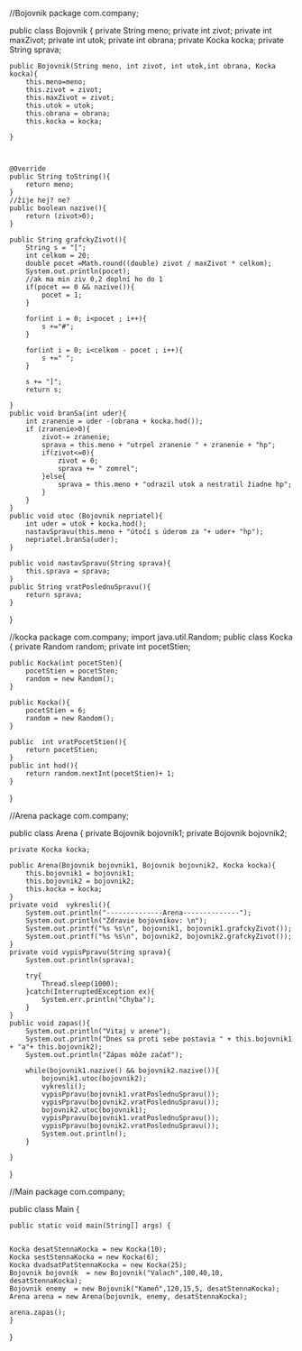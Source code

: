 //Bojovnik
package com.company;


public class Bojovnik {
    private String meno;
    private int zivot;
    private int maxZivot;
    private int utok;
    private int obrana;
    private Kocka kocka;
    private String sprava;

    public Bojovnik(String meno, int zivot, int utok,int obrana, Kocka kocka){
        this.meno=meno;
        this.zivot = zivot;
        this.maxZivot = zivot;
        this.utok = utok;
        this.obrana = obrana;
        this.kocka = kocka;

    }



    @Override
    public String toString(){
        return meno;
    }
    //žije hej? ne?
    public boolean nazive(){
        return (zivot>0);
    }

    public String grafckyZivot(){
        String s = "[";
        int celkom = 20;
        double pocet =Math.round((double) zivot / maxZivot * celkom);
        System.out.println(pocet);
        //ak ma min ziv 0,2 doplní ho do 1
        if(pocet == 0 && nazive()){
            pocet = 1;
        }

        for(int i = 0; i<pocet ; i++){
            s +="#";
        }

        for(int i = 0; i<celkom - pocet ; i++){
            s +=" ";
        }

        s += "]";
        return s;

    }
    public void branSa(int uder){
        int zranenie = uder -(obrana + kocka.hod());
        if (zranenie>0){
            zivot-= zranenie;
            sprava = this.meno + "utrpel zranenie " + zranenie + "hp";
            if(zivot<=0){
                zivot = 0;
                sprava += " zomrel";
            }else{
                sprava = this.meno + "odrazil utok a nestratil žiadne hp";
            }
        }
    }
    public void utoc (Bojovnik nepriatel){
        int uder = utok + kocka.hod();
        nastavSpravu(this.meno + "útočí s úderom za "+ uder+ "hp");
        nepriatel.branSa(uder);
    }

    public void nastavSpravu(String sprava){
        this.sprava = sprava;
    }
    public String vratPoslednuSpravu(){
        return sprava;
    }
}

//kocka
package com.company;
import  java.util.Random;
public class Kocka {
    private Random random;
    private int pocetStien;

    public Kocka(int pocetSten){
        pocetStien = pocetSten;
        random = new Random();
    }

    public Kocka(){
        pocetStien = 6;
        random = new Random();
    }

    public  int vratPocetStien(){
        return pocetStien;
    }
    public int hod(){
        return random.nextInt(pocetStien)+ 1;
    }

}


//Arena
package com.company;

public class Arena {
    private Bojovnik bojovnik1;
    private Bojovnik bojovnik2;

    private Kocka kocka;

    public Arena(Bojovnik bojovnik1, Bojovnik bojovnik2, Kocka kocka){
        this.bojovnik1 = bojovnik1;
        this.bojovnik2 = bojovnik2;
        this.kocka = kocka;
    }
    private void  vykresli(){
        System.out.println("--------------Arena--------------");
        System.out.println("Zdravie bojovníkov: \n");
        System.out.printf("%s %s\n", bojovnik1, bojovnik1.grafckyZivot());
        System.out.printf("%s %s\n", bojovnik2, bojovnik2.grafckyZivot());
    }
    private void vypisPpravu(String sprava){
        System.out.println(sprava);

        try{
            Thread.sleep(1000);
        }catch(InterruptedException ex){
            System.err.println("Chyba");
        }
    }
    public void zapas(){
        System.out.println("Vitaj v arene");
        System.out.println("Dnes sa proti sebe postavia " + this.bojovnik1 + "a"+ this.bojovnik2);
        System.out.println("Zápas môže začať");

        while(bojovnik1.nazive() && bojovnik2.nazive()){
            bojovnik1.utoc(bojovnik2);
            vykresli();
            vypisPpravu(bojovnik1.vratPoslednuSpravu());
            vypisPpravu(bojovnik2.vratPoslednuSpravu());
            bojovnik2.utoc(bojovnik1);
            vypisPpravu(bojovnik1.vratPoslednuSpravu());
            vypisPpravu(bojovnik2.vratPoslednuSpravu());
            System.out.println();
        }

    }



}




//Main
package com.company;

public class Main {

    public static void main(String[] args) {


    Kocka desatStennaKocka = new Kocka(10);
    Kocka sestStennaKocka = new Kocka(6);
    Kocka dvadsatPatStennaKocka = new Kocka(25);
    Bojovnik bojovník  = new Bojovnik("Valach",100,40,10, desatStennaKocka);
    Bojovnik enemy  = new Bojovnik("Kameň",120,15,5, desatStennaKocka);
    Arena arena = new Arena(bojovník, enemy, desatStennaKocka);

    arena.zapas();
    }
}
